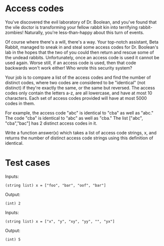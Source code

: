 Access codes
============

You've discovered the evil laboratory of Dr. Boolean, and you've found that the vile doctor is transforming your fellow rabbit kin into terrifying rabbit-zombies! Naturally, you're less-than-happy about this turn of events.

Of course where there's a will, there's a way. Your top-notch assistant, Beta Rabbit, managed to sneak in and steal some access codes for Dr. Boolean's lab in the hopes that the two of you could then return and rescue some of the undead rabbits. Unfortunately, once an access code is used it cannot be used again. Worse still, if an access code is used, then that code backwards won't work either! Who wrote this security system?

Your job is to compare a list of the access codes and find the number of distinct codes, where two codes are considered to be "identical" (not distinct) if they're exactly the same, or the same but reversed. The access codes only contain the letters a-z, are all lowercase, and have at most 10 characters. Each set of access codes provided will have at most 5000 codes in them.

For example, the access code "abc" is identical to "cba" as well as "abc." The code "cba" is identical to "abc" as well as "cba." The list ["abc", "cba","bac"] has 2 distinct access codes in it.

Write a function answer(x) which takes a list of access code strings, x, and returns the number of distinct access code strings using this definition of identical.

Test cases
==========

Inputs:    

    (string list) x = ["foo", "bar", "oof", "bar"]

Output:

    (int) 2

Inputs:

    (string list) x = ["x", "y", "xy", "yy", "", "yx"]

Output:

    (int) 5
